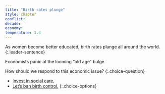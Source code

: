 ```yaml
---
title: "Birth rates plunge"
style: chapter
conflict: 
decade: 
economy: 
temperature: 1.4
---
```


As women become better educated, birth rates plunge all around the world. 
{:.leader-sentence}

Economists panic at the looming “old age” bulge.

How should we respond to this economic issue?
{:.choice-question}

- [Invest in social care.](chapter_invest-in-social-care.html)
- [Let’s ban birth control.](chapter_goodbye-reproductive-rights.html)
{:.choice-options}
